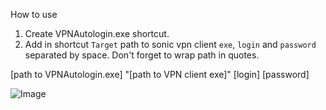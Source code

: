 How to use

1) Create VPNAutologin.exe shortcut.
2) Add in shortcut `Target` path to sonic vpn client `exe`, `login` and `password` separated by space. Don't forget to wrap path in quotes. 

[path to VPNAutologin.exe] "[path to VPN client exe]" [login] [password]

![Image](https://github.com/vnyTobii/SonicVpnAutologin/blob/master/Images/vpnShortcutTarget.png)

